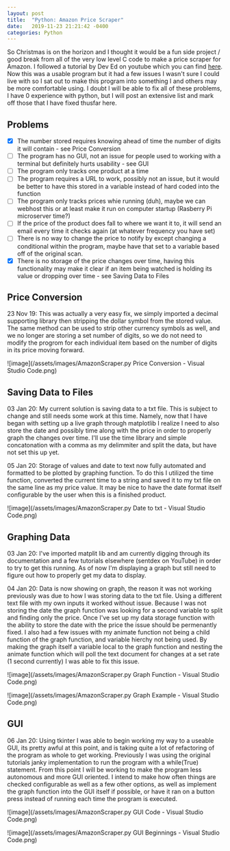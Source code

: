 ```yaml
---
layout: post
title:  "Python: Amazon Price Scraper"
date:   2019-11-23 21:21:42 -0400
categories: Python
---
```


So Christmas is on the horizon and I thought it would be a fun side project / good break from all of the very low level C code to make a price scraper for Amazon. I followed a tutorial by Dev Ed 
on youtube which you can find [here](https://www.youtube.com/watch?v=Bg9r_yLk7VY&t=71s "Build A Python App That Tracks Amazon Prices"). Now this was a usable program but it had a few issues I wasn't sure I could live with 
so I sat out to make this program into something I and others may be more comfortable using. I doubt I will be able to fix all of these problems, I have 0 experience with python, but I will post an extensive list and mark 
off those that I have fixed thusfar here.
 
## Problems 

- [x] The number stored requires knowing ahead of time the number of digits it will contain - see Price Conversion
- [ ] The program has no GUI, not an issue for people used to working with a terminal but definitely hurts usability - see GUI
- [ ] The program only tracks one product at a time
- [ ] The program requires a URL to work, possibly not an issue, but it would be better to have this stored in a variable instead of hard coded into the function
- [ ] The program only tracks prices whie running (duh), maybe we can webhost this or at least make it run on computer startup (Rasberry Pi microserver time?)
- [ ] If the price of the product does fall to where we want it to, it will send an email every time it checks again (at whatever frequency you have set)
- [ ] There is no way to change the price to notify by except changing a conditional within the program, maybe have that set to a variable based off of the original scan.
- [x] There is no storage of the price changes over time, having this functionality may make it clear if an item being watched is holding its value or dropping over time - see Saving Data to Files
 
## Price Conversion
 
23 Nov 19: This was actually a very easy fix, we simply imported a decimal supporting library then stripping the dollar symbol from the stored value. The same method can be used to strip other currency symbols as well, and we no longer 
are storing a set number of digits, so we do not need to modify the progrom for each individual item based on the number of digits in its price moving forward.
 
![image](/assets/images/AmazonScraper.py Price Conversion - Visual Studio Code.png)

## Saving Data to Files

03 Jan 20: My current solution is saving data to a txt file. This is subject to change and still needs some work at this time. Namely, now that I have began with setting up a live graph through matplotlib I realize I need to also store the date and possibly time along with the price in order to properly graph the changes over time. I'll use the time library and simple concatonation with a comma as my delimmiter and split the data, but have not set this up yet.

05 Jan 20: Storage of values and date to text now fully automated and formatted to be plotted by graphing function. To do this I utilized the time function, converted the current time to a string and saved it to my txt file on the same line as my price value. It may be nice to have the date format itself configurable by the user when this is a finished product.

![image](/assets/images/AmazonScraper.py Date to txt - Visual Studio Code.png)

## Graphing Data

03 Jan 20: I've imported matplit lib and am currently digging through its documentation and a few tutorials elsewhere (sentdex on YouTube) in order to try to get this running. As of now I'm displaying a graph but still need to figure out how to properly get my data to display.

04 Jan 20: Data is now showing on graph, the reason it was not working previously was due to how I was storing data to the txt file. Using a different text file with my own inputs it worked without issue. Because I was not storing the date the graph function was looking for a second variable to split and finding only the price. Once I've set up my data storage function with the ability to store the date with the price the issue should be permenantly fixed. I also had a few issues with my animate function not being a child function of the graph function, and variable hierchy not being used. By making the graph itself a variable local to the graph function and nesting the animate function which will poll the text document for changes at a set rate (1 second currently) I was able to fix this issue.

![image](/assets/images/AmazonScraper.py Graph Function - Visual Studio Code.png)

![image](/assets/images/AmazonScraper.py Graph Example - Visual Studio Code.png)

## GUI

06 Jan 20:
Using tkinter I was able to begin working my way to a useable GUI, its pretty awful at this point, and is taking quite a lot of refactoring of the program as whole to get working. Previously I was using the original tutorials janky implementation to run the program with a while(True) statement. From this point I will be working to make the program less autonomous and more GUI oriented. I intend to make how often things are checked configurable as well as a few other options, as well as implement the graph function into the GUI itself if possible, or have it ran on a button press instead of running each time the program is executed.

![image](/assets/images/AmazonScraper.py GUI Code - Visual Studio Code.png)

![image](/assets/images/AmazonScraper.py GUI Beginnings - Visual Studio Code.png)